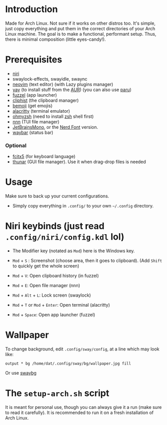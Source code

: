 # Introduction
Made for Arch Linux. Not sure if it works on other distros too.
It's simple, just copy everything and put them in the correct directories of your Arch Linux machine.
The goal is to make a functional, performant setup. Thus, there is minimal composition (little eyes-candy!).

# Prerequisites
- [niri](https://github.com/YaLTeR/niri)
- swaylock-effects, swayidle, swaync
- [neovim](https://github.com/neovim/neovim) (text editor) (with Lazy plugins manager)
- [yay](https://github.com/Jguer/yay) (to install stuff from the [AUR](https://aur.archlinux.org/)) (you can also use [paru](https://github.com/Morganamilo/paru))
- [fuzzel](https://mark.stosberg.com/fuzzel-a-great-dmenu-and-rofi-altenrative-for-wayland/) (app launcher)
- [cliphist](https://github.com/sentriz/cliphist) (the clipboard manager)
- [bemoji](https://github.com/marty-oehme/bemoji) (get emojis)
- [alacritty](https://github.com/alacritty/alacritty) (terminal emulator)
- [ohmyzsh](https://github.com/ohmyzsh/ohmyzsh) (need to install [zsh](https://www.zsh.org/) shell first)
- [nnn](https://github.com/jarun/nnn) (TUI file manager)
- [JetBrainsMono](https://github.com/JetBrains/JetBrainsMono), or the [Nerd Font](https://github.com/ryanoasis/nerd-fonts) version.
- [waybar](https://github.com/Alexays/Waybar) (status bar)
### Optional
- [fcitx5](https://github.com/fcitx/fcitx5) (for keyboard language)
- [thunar](https://github.com/neilbrown/thunar) (GUI file manager). Use it when drag-drop files is needed

# Usage
Make sure to back up your current configurations.
- Simply copy everything in `.config/` to your own `~/.config` directory.

# Niri keybinds (just read `.config/niri/config.kdl` lol)
- The Modifier key (notated as `Mod`) here is the Windows key.

- `Mod` + `S` : Screenshot (choose area, then it goes to clipboard). (Add `Shift` to quickly get the whole screen)
- `Mod` + `V`: Open clipboard history (in fuzzel)
- `Mod` + `E`: Open file manager (nnn)
- `Mod` + `Alt` + `L`: Lock screen (swaylock)
- `Mod` + `T` or `Mod` + `Enter`: Open terminal (alacritty)
- `Mod` + `Space`: Open app launcher (fuzzel)

# Wallpaper
To change background, edit `.config/sway/config`, at a line which may look like:
```
output * bg /home/dat/.config/sway/bg/wallpaper.jpg fill
```
Or use [swaybg](https://github.com/swaywm/swaybg)

# The `setup-arch.sh` script
It is meant for personal use, though you can always give it a run (make sure to read it carefully). It is recommended to run it on a fresh installation of Arch Linux.
